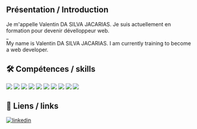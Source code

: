 ## Présentation / Introduction

Je m'appelle Valentin DA SILVA JACARIAS. 
Je suis actuellement en formation pour devenir dévelloppeur web.   
_  
My name is Valentin DA SILVA JACARIAS.
I am currently training to become a web developer.

## 🛠 Compétences / skills
![](https://img.shields.io/badge/PostgreSQL-316192?style=for-the-badge&logo=postgresql&logoColor=white)
![](https://img.shields.io/badge/Ruby-CC342D?style=for-the-badge&logo=ruby&logoColor=white)
![](https://img.shields.io/badge/Ruby_on_Rails-CC0000?style=for-the-badge&logo=ruby-on-rails&logoColor=white)
![](https://img.shields.io/badge/JavaScript-323330?style=for-the-badge&logo=javascript&logoColor=F7DF1E)
![](https://img.shields.io/badge/HTML5-E34F26?style=for-the-badge&logo=html5&logoColor=white)
![](https://img.shields.io/badge/CSS3-1572B6?style=for-the-badge&logo=css3&logoColor=white)
![](https://img.shields.io/badge/React-20232A?style=for-the-badge&logo=react&logoColor=61DAFB)
![](https://img.shields.io/badge/MySQL-005C84?style=for-the-badge&logo=mysql&logoColor=white)
![](https://img.shields.io/badge/Node--Red-8F0000?style=for-the-badge&logo=nodered&logoColor=white)
![](https://img.shields.io/badge/Arduino-00979D?style=for-the-badge&logo=Arduino&logoColor=white)
## 🔗 Liens / links
[![linkedin](https://img.shields.io/badge/linkedin-0A66C2?style=for-the-badge&logo=linkedin&logoColor=white)](https://www.linkedin.com/in/valentin-da-silva-jacarias-44b092252//)




